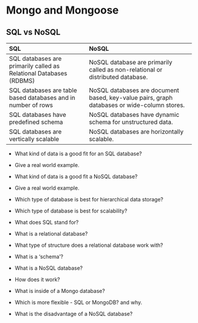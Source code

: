 # Mongo and Mongoose

## SQL vs NoSQL

| SQL                                                                    | NoSQL                                                                                        |
|:-----------------------------------------------------------------------|:---------------------------------------------------------------------------------------------|
| SQL databases are primarily called as Relational Databases (RDBMS)     | NoSQL database are primarily called as non-relational or distributed database.               |
| SQL databases are table based databases and in number of rows          | NoSQL databases are document based, key-value pairs, graph databases or wide-column stores.  |
| SQL databases have predefined schema                                   | NoSQL databases have dynamic schema for unstructured data.                                   |
| SQL databases are vertically scalable                                  | NoSQL databases are horizontally scalable.                                                   |

- What kind of data is a good fit for an SQL database?

- Give a real world example.

- What kind of data is a good fit a NoSQL database?

- Give a real world example.

- Which type of database is best for hierarchical data storage?

- Which type of database is best for scalability?

- What does SQL stand for?

- What is a relational database?

- What type of structure does a relational database work with?

- What is a ‘schema’?

- What is a NoSQL database?

- How does it work?

- What is inside of a Mongo database?

- Which is more flexible - SQL or MongoDB? and why.

- What is the disadvantage of a NoSQL database?
